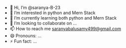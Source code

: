 - 👋 Hi, I’m @saranya-B-23
- 👀 I’m interested in python and Mern Stack
- 🌱 I’m currently learning both python and Mern Stack
- 💞️ I’m looking to collaborate on ...
- 📫 How to reach me saranyabalusamy499@gmail.com
- 😄 Pronouns: ...
- ⚡ Fun fact: ...

<!---
saranya-B-23/saranya-B-23 is a ✨ special ✨ repository because its `README.md` (this file) appears on your GitHub profile.
You can click the Preview link to take a look at your changes.
--->
